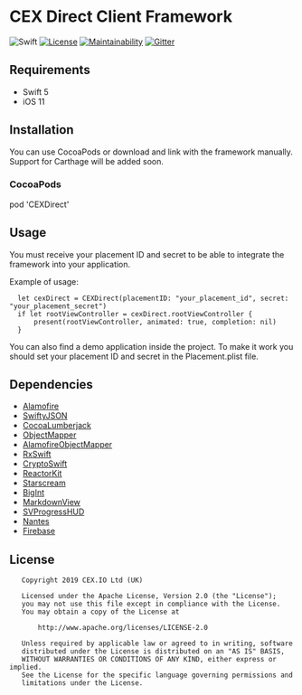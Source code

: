 # CEX Direct Client Framework

![Swift](https://img.shields.io/badge/Swift-5.0-orange.svg) [![License](https://img.shields.io/badge/License-Apache%202.0-blue.svg)](https://opensource.org/licenses/Apache-2.0) [![Maintainability](https://api.codeclimate.com/v1/badges/be66c1125d5c7a64e33b/maintainability)](https://codeclimate.com/github/decent-finance/direct-ios/maintainability) [![Gitter](https://badges.gitter.im/decent-finance/community.svg)](https://gitter.im/decent-finance/community?utm_source=badge&utm_medium=badge&utm_campaign=pr-badge)

## Requirements

* Swift 5
* iOS 11

## Installation

You can use CocoaPods or download and link with the framework manually. Support for Carthage will be added soon.

### CocoaPods

pod 'CEXDirect'

## Usage

You must receive your placement ID and secret to be able to integrate the framework into your application.

Example of usage:

```
  let cexDirect = CEXDirect(placementID: "your_placement_id", secret: "your_placement_secret")
  if let rootViewController = cexDirect.rootViewController {
      present(rootViewController, animated: true, completion: nil)
  }  
```

You can also find a demo application inside the project. To make it work you should set your placement ID and secret in the Placement.plist file.

## Dependencies

* [Alamofire](https://github.com/Alamofire/Alamofire)
* [SwiftyJSON](https://github.com/SwiftyJSON/SwiftyJSON)
* [CocoaLumberjack](https://github.com/CocoaLumberjack/CocoaLumberjack)
* [ObjectMapper](https://github.com/tristanhimmelman/ObjectMapper)
* [AlamofireObjectMapper](https://github.com/tristanhimmelman/AlamofireObjectMapper)
* [RxSwift](https://github.com/ReactiveX/RxSwift)
* [CryptoSwift](https://github.com/krzyzanowskim/CryptoSwift)
* [ReactorKit](https://github.com/ReactorKit/ReactorKit)
* [Starscream](https://github.com/daltoniam/Starscream)
* [BigInt](https://github.com/attaswift/BigInt)
* [MarkdownView](https://github.com/keitaoouchi/MarkdownView)
* [SVProgressHUD](https://github.com/SVProgressHUD/SVProgressHUD)
* [Nantes](https://github.com/instacart/Nantes)
* [Firebase](https://github.com/firebase/firebase-ios-sdk)

## License

```
   Copyright 2019 CEX.​IO Ltd (UK)

   Licensed under the Apache License, Version 2.0 (the "License");
   you may not use this file except in compliance with the License.
   You may obtain a copy of the License at

       http://www.apache.org/licenses/LICENSE-2.0

   Unless required by applicable law or agreed to in writing, software
   distributed under the License is distributed on an "AS IS" BASIS,
   WITHOUT WARRANTIES OR CONDITIONS OF ANY KIND, either express or implied.
   See the License for the specific language governing permissions and
   limitations under the License.
```

